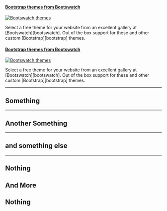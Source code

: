 #### [Bootstrap themes from Bootswatch][themes]

[![Bootswatch themes](images/3d-cube-hd-wallpaper.jpg)][themes]

Select a free theme for your website from an excellent gallery at [Bootswatch][bootswatch].
Out of the box support for these and other custom [Bootstrap][bootstrap] themes.


#### [Bootstrap themes from Bootswatch][themes]

[![Bootswatch themes](images/3d-cube-hd-wallpaper.jpg)][themes]

Select a free theme for your website from an excellent gallery at [Bootswatch][bootswatch].
Out of the box support for these and other custom [Bootstrap][bootstrap] themes.


[themes]: skin/themes/


---


## Something


---


## Another Something


---


## and something else


---


## Nothing

## And More

## Nothing